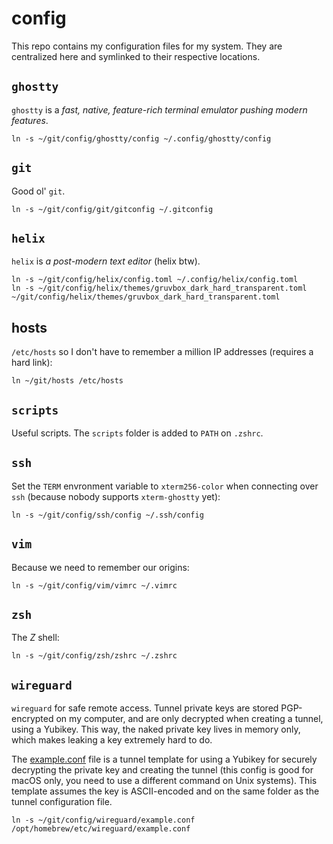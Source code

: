 # config

This repo contains my configuration files for my system. They are centralized here and
symlinked to their respective locations.

## `ghostty`

`ghostty` is a _fast, native, feature-rich terminal emulator pushing modern features_.

```shell
ln -s ~/git/config/ghostty/config ~/.config/ghostty/config
```

## `git`

Good ol' `git`.

```shell
ln -s ~/git/config/git/gitconfig ~/.gitconfig
```

## `helix`

`helix` is _a post-modern text editor_ (helix btw).

```shell
ln -s ~/git/config/helix/config.toml ~/.config/helix/config.toml
ln -s ~/git/config/helix/themes/gruvbox_dark_hard_transparent.toml ~/git/config/helix/themes/gruvbox_dark_hard_transparent.toml
```

## hosts

`/etc/hosts` so I don't have to remember a million IP addresses (requires a hard link):

```shell
ln ~/git/hosts /etc/hosts
```

## `scripts`

Useful scripts. The `scripts` folder is added to `PATH` on `.zshrc`.

## `ssh`

Set the `TERM` envronment variable to `xterm256-color` when connecting over `ssh`
(because nobody supports `xterm-ghostty` yet):

```shell
ln -s ~/git/config/ssh/config ~/.ssh/config
```

## `vim`

Because we need to remember our origins:

```shell
ln -s ~/git/config/vim/vimrc ~/.vimrc
```

## `zsh`

The _Z_ shell:

```shell
ln -s ~/git/config/zsh/zshrc ~/.zshrc
```

## `wireguard`

`wireguard` for safe remote access. Tunnel private keys are stored PGP-encrypted on my computer,
and are only decrypted when creating a tunnel, using a Yubikey. This way, the naked private key
lives in memory only, which makes leaking a key extremely hard to do.

The [example.conf](/wireguard/example.conf) file is a tunnel template for using a Yubikey for securely
decrypting the private key and creating the tunnel (this config is good for macOS only, you need to
use a different command on Unix systems). This template assumes the key is ASCII-encoded and on the
same folder as the tunnel configuration file.

```shell
ln -s ~/git/config/wireguard/example.conf /opt/homebrew/etc/wireguard/example.conf
```


